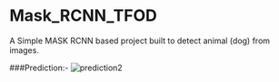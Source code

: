 # Mask_RCNN_TFOD
A Simple MASK RCNN based project built to detect animal (dog) from images.

###Prediction:-
![prediction2](https://user-images.githubusercontent.com/98344033/196481813-3e6e1b99-8d60-4015-a999-dd27a8bef7bb.png)
